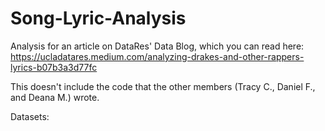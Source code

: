 # Song-Lyric-Analysis
Analysis for an article on DataRes' Data Blog, which you can read here: https://ucladatares.medium.com/analyzing-drakes-and-other-rappers-lyrics-b07b3a3d77fc

This doesn't include the code that the other members (Tracy C., Daniel F., and Deana M.) wrote.

Datasets:


